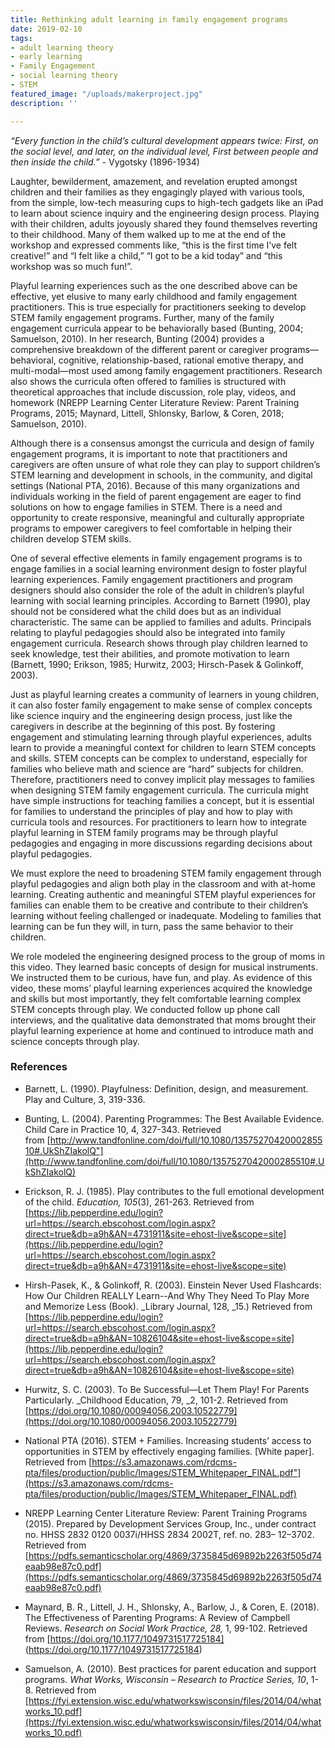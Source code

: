 ```yaml
---
title: Rethinking adult learning in family engagement programs
date: 2019-02-10
tags:
- adult learning theory
- early learning
- Family Engagement
- social learning theory
- STEM
featured_image: "/uploads/makerproject.jpg"
description: ''

---
```

_“Every function in the child’s cultural development appears twice: First, on the social level, and later, on the individual level, First between people and then inside the child.”_ - Vygotsky (1896-1934)

Laughter, bewilderment, amazement, and revelation erupted amongst children and their families as they engagingly played with various tools, from the simple, low-tech measuring cups to high-tech gadgets like an iPad to learn about science inquiry and the engineering design process. Playing with their children, adults joyously shared they found themselves reverting to their childhood. Many of them walked up to me at the end of the workshop and expressed comments like, “this is the first time I’ve felt creative!” and “I felt like a child,” “I got to be a kid today” and “this workshop was so much fun!”.

Playful learning experiences such as the one described above can be effective, yet elusive to many early childhood and family engagement practitioners. This is true especially for practitioners seeking to develop STEM family engagement programs. Further, many of the family engagement curricula appear to be behaviorally based (Bunting, 2004; Samuelson, 2010). In her research, Bunting (2004) provides a comprehensive breakdown of the different parent or caregiver programs—behavioral, cognitive, relationship-based, rational emotive therapy, and multi-modal—most used among family engagement practitioners. Research also shows the curricula often offered to families is structured with theoretical approaches that include discussion, role play, videos, and homework (NREPP Learning Center Literature Review: Parent Training Programs, 2015; Maynard, Littell, Shlonsky, Barlow, & Coren, 2018; Samuelson, 2010).

Although there is a consensus amongst the curricula and design of family engagement programs, it is important to note that practitioners and caregivers are often unsure of what role they can play to support children’s STEM learning and development in schools, in the community, and digital settings (National PTA, 2016). Because of this many organizations and individuals working in the field of parent engagement are eager to find solutions on how to engage families in STEM. There is a need and opportunity to create responsive, meaningful and culturally appropriate programs to empower caregivers to feel comfortable in helping their children develop STEM skills.

One of several effective elements in family engagement programs is to engage families in a social learning environment design to foster playful learning experiences. Family engagement practitioners and program designers should also consider the role of the adult in children’s playful learning with social learning principles. According to Barnett (1990), play should not be considered what the child does but as an individual characteristic. The same can be applied to families and adults. Principals relating to playful pedagogies should also be integrated into family engagement curricula. Research shows through play children learned to seek knowledge, test their abilities, and promote motivation to learn (Barnett, 1990; Erikson, 1985; Hurwitz, 2003; Hirsch-Pasek & Golinkoff, 2003).

Just as playful learning creates a community of learners in young children, it can also foster family engagement to make sense of complex concepts like science inquiry and the engineering design process, just like the caregivers in describe at the beginning of this post. By fostering engagement and stimulating learning through playful experiences, adults learn to provide a meaningful context for children to learn STEM concepts and skills. STEM concepts can be complex to understand, especially for families who believe math and science are “hard” subjects for children. Therefore, practitioners need to convey implicit play messages to families when designing STEM family engagement curricula. The curricula might have simple instructions for teaching families a concept, but it is essential for families to understand the principles of play and how to play with curricula tools and resources. For practitioners to learn how to integrate playful learning in STEM family programs may be through playful pedagogies and engaging in more discussions regarding decisions about playful pedagogies.

We must explore the need to broadening STEM family engagement through playful pedagogies and align both play in the classroom and with at-home learning. Creating authentic and meaningful STEM playful experiences for families can enable them to be creative and contribute to their children’s learning without feeling challenged or inadequate. Modeling to families that learning can be fun they will, in turn, pass the same behavior to their children.

We role modeled the engineering designed process to the group of moms in this video. They learned basic concepts of design for musical instruments. We instructed them to be curious, have fun, and play. As evidence of this video, these moms’ playful learning experiences acquired the knowledge and skills but most importantly, they felt comfortable learning complex STEM concepts through play. We conducted follow up phone call interviews, and the qualitative data demonstrated that moms brought their playful learning experience at home and continued to introduce math and science concepts through play.

### References

* Barnett, L. (1990). Playfulness: Definition, design, and measurement. Play and Culture, 3, 319-336.

* Bunting, L. (2004). Parenting Programmes: The Best Available Evidence. Child Care in Practice 10, 4, 327-343. Retrieved from [http://www.tandfonline.com/doi/full/10.1080/1357527042000285510#.UkShZIakolQ"](http://www.tandfonline.com/doi/full/10.1080/1357527042000285510#.UkShZIakolQ)

* Erickson, R. J. (1985). Play contributes to the full emotional development of the child. _Education, 105_(3), 261-263. Retrieved from [https://lib.pepperdine.edu/login?url=https://search.ebscohost.com/login.aspx?direct=true&db=a9h&AN=4731911&site=ehost-live&scope=site](https://lib.pepperdine.edu/login?url=https://search.ebscohost.com/login.aspx?direct=true&db=a9h&AN=4731911&site=ehost-live&scope=site)

* Hirsh-Pasek, K., & Golinkoff, R. (2003). Einstein Never Used Flashcards: How Our Children REALLY Learn--And Why They Need To Play More and Memorize Less (Book). _Library Journal, 128, _15.) Retrieved from [https://lib.pepperdine.edu/login?url=https://search.ebscohost.com/login.aspx?direct=true&db=a9h&AN=10826104&site=ehost-live&scope=site](https://lib.pepperdine.edu/login?url=https://search.ebscohost.com/login.aspx?direct=true&db=a9h&AN=10826104&site=ehost-live&scope=site)

* Hurwitz, S. C. (2003). To Be Successful—Let Them Play! For Parents Particularly. _Childhood Education, 79, _2, 101-2. Retrieved from [https://doi.org/10.1080/00094056.2003.10522779](https://doi.org/10.1080/00094056.2003.10522779)

* National PTA (2016). STEM + Families. Increasing students’ access to opportunities in STEM by effectively engaging families. [White paper]. Retrieved from [https://s3.amazonaws.com/rdcms-pta/files/production/public/Images/STEM_Whitepaper_FINAL.pdf"](https://s3.amazonaws.com/rdcms-pta/files/production/public/Images/STEM_Whitepaper_FINAL.pdf)

* NREPP Learning Center Literature Review: Parent Training Programs (2015). Prepared by Development Services Group, Inc., under contract no. HHSS 2832 0120 0037i/HHSS 2834 2002T, ref. no. 283– 12–3702. Retrieved from [https://pdfs.semanticscholar.org/4869/3735845d69892b2263f505d74eaab98e87c0.pdf](https://pdfs.semanticscholar.org/4869/3735845d69892b2263f505d74eaab98e87c0.pdf)

* Maynard, B. R., Littell, J. H., Shlonsky, A., Barlow, J., & Coren, E. (2018). The Effectiveness of Parenting Programs: A Review of Campbell Reviews. _Research on Social Work Practice, 28,_ 1, 99-102. Retrieved from [https://doi.org/10.1177/1049731517725184]
(https://doi.org/10.1177/1049731517725184)

* Samuelson, A. (2010). Best practices for parent education and support programs. _What Works, Wisconsin – Research to Practice Series, 10_, 1-8. Retrieved from [https://fyi.extension.wisc.edu/whatworkswisconsin/files/2014/04/whatworks_10.pdf](https://fyi.extension.wisc.edu/whatworkswisconsin/files/2014/04/whatworks_10.pdf)